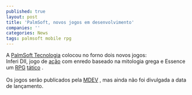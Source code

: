 ```yaml
---
published: true
layout: post
title: 'PalmSoft, novos jogos em desenvolvimento'
companies: ''
categories: News
tags: palmsoft mobile rpg
---
```

A <a href="{{ site.baseurl }}/index.php?p=cl&amp;t=19&amp;idd=38">PalmSoft Tecnologia</a>
 colocou no forno dois novos jogos: <br />Inferi DII, jogo de <a href="{{ site.baseurl }}/index.php?p=cl&amp;t=19&amp;idc=1">a&ccedil;&atilde;o</a>
 com enredo baseado na mitologia grega e Essence um <a href="{{ site.baseurl }}/index.php?p=cl&amp;t=19&amp;idc=18">RPG</a>
 <a href="{{ site.baseurl }}/index.php?p=cl&amp;t=19&amp;idc=8">t&aacute;tico</a>
.<br /><br />Os jogos ser&atilde;o publicados pela <a href="{{ site.baseurl }}/index.php?p=cl&amp;t=19&amp;idu=61">MDEV</a>
, mas ainda n&atilde;o foi divulgada a data de lan&ccedil;amento.
